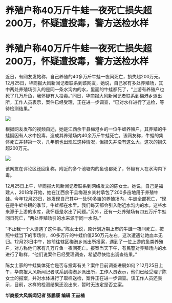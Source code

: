 # 养殖户称40万斤牛蛙一夜死亡损失超200万，怀疑遭投毒，警方送检水样

# 养殖户称40万斤牛蛙一夜死亡损失超200万，怀疑遭投毒，警方送检水样

近日，有网友发帖称，自己养殖的40多万斤牛蛙一夜间死亡，损失超200万元。12月25日，华商报大风新闻记者联系到该网友，她说，自己家有多处养殖场，其中两处养殖场引入的是同一条水沟内的水，里面的牛蛙都死了，“上游有养殖户也死了几万斤鱼，我怀疑有人投毒。”同日，华商报大风新闻记者联系到梅港乡派出所，工作人员表示，案件已经受理，正在进一步调查，“已对水样进行了送检，等待检测结果。”

![](https://inews.gtimg.com/om_bt/OkyKWJUoybQ4k1X0-mpCxzgmMKqFzv2xzBVcay8mY8qr0AA/1000)

根据网友发布的视频自述，她是江西余干县梅港乡的一位牛蛙养殖户，其养殖的牛蛙疑因有人水中投毒，造成其养殖场内40余万斤牛蛙死亡。该网友称，牛蛙的集体死亡并非第一次，几年前也出现过这种情况，但损失并没有这么大，这次的损失超200万元。

![](https://inews.gtimg.com/om_bt/O1Nqg5yThkrVEoBNUWUkCY1BRsF00P99QZSARvbapLLV0AA/1000)

该网友在评论区还回复称，附近的多个池塘内的鱼也都死了，怀疑有人在水沟内下毒。

12月25日上午，华商报大风新闻记者联系到网络发文的陈女士。她说，自己是福建人，2018年开始，她在江西余干县梅港乡某村承包了200多亩地用于养殖牛蛙。今年12月23日，她发现自己其中一处50多亩的养殖场内，牛蛙全部死亡，“现在是牛蛙冬眠的季节，牛蛙都在水里。我们每天都会引入附近水沟内的水，这些水来源于上游的水库，我怀疑是水出了问题。”另外，还有一处养殖场有四五万斤牛蛙同日死亡，“两处养殖场引的水来源于同一水沟。”

“不止我一个人遭遇了这件事。”陈女士说，原计划近期上市的牛蛙一夜间死亡，按照牛蛙当下的市场价，40多万斤的牛蛙价值250万元左右，这次遭遇让她血本无归。12月23日中午，她前往辖区梅港乡派出所报案，遇到了一位上游的鱼类养殖户，对方称他们家有几万斤鱼一夜间死亡。报案当天下午，有民警对养殖场内的水进行了取样，“他们说案件已经受理调查，希望尽快给出调查结果。”

陈女士家的牛蛙集体死亡是否与投毒有关？案件目前调查进展如何？12月25日上午，华商报大风新闻记者联系到梅港乡派出所，工作人员表示，他们已经受理了陈女士的报案，并对水体进行了取样送检，案件正在进一步调查。该工作人员还表示，目前，水样的检测结果还没出来，暂时无法定是否立案。

**华商报大风新闻记者 张鹏康 编辑 王喆楠**

